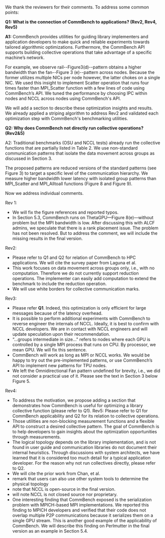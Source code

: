 We thank the reviewers for their comments. To address some common points:

**Q1: What is the connection of CommBench to applications? (Rev2, Rev4, Rev5)**

**A1:** CommBench provides utilities for guiding library implementers and application developers  to make quick and reliable experiments towards tailored algorithmic optimizations. Furthermore, the CommBench API supports building collective operations that take advantage of a specific machine’s network.

For example, we observe rail--Figure3(d)--pattern obtains a higher bandwidth than the fan--Figure 3 (e)--pattern across nodes. Because the former utilizes multiple NICs per node however, the latter chokes on a single NIC. We used this insight to implement Scatter operation that runs four times faster than MPI_Scatter function with a few lines of code using CommBench’s API. We tuned the performance by choosing IPC within nodes and NCCL across nodes using CommBench's API. 
 
We will add a section to describe these optimization insights and results. We already applied a striping algorithm to address Rev2 and validated each optimization step with CommBench's benchmarking utilities.
 
**Q2: Why does CommBench not directly run collective operations? (Rev2&5)**

A2: Traditional benchmarks (OSU and NCCL tests) already run the collective functions that are partially listed in Table 2. We use non-standard communication patterns that isolate the data movement across groups as discussed in Section 3.

The proposed patterns are reduced versions of the standard patterns (see Figure 3) to target a specific level of the communication hierarchy. We measure higher bandwidth lower latency with isolated group patterns than MPI_Scatter and MPI_Alltoall functions (Figure 8 and Figure 9).

Now we address individual comments.

Rev 1:
- We will fix the figure references and reported typos.
- In Section 5.3, CommBench runs on ThetaGPU—Figure 8(e)—without problem but the MPI bandwidth is low. After discussing this with ALCF admins, we speculate that there is a rank placement issue. The problem has not been resolved. But to address the comment, we will include the missing results in the final version.

Rev2:
- Please refer to Q1 and Q2 for relation of CommBench to HPC applications. We will cite the survey paper from Laguna et al.
- This work focuses on data movement across groups only, i.e., with no computation. Therefore we do not currently support reduction operations. The implementer can easily add computation to extend the benchmark to include the reduction operation.
- We will use white borders for collective communication marks.

Rev3:
- Please refer **Q1**.  Indeed, this optimization is only efficient for large messages because of the latency overhead.
- It is possible to perform additional experiments with CommBench to reverse engineer the internals of NCCL. Ideally, it is best to confirm with NCCL developers. We are in contact with NCCL engineers and will update speculation upon their recommendation.
- “...groups intermediate in size…" refers to nodes where each GPU is controlled by a single MPI process that runs on CPU. By processor, we mean GPU. We will fix this sentence.
- CommBench will work as long as MPI or NCCL works. We would be happy to try out the pre-implemented patterns, or use CommBench’s API to implement new patterns for TPU nodes.
- We left the Omnidirectional Fan pattern undefined for brevity, i.e., we did not consider a practical use of it. Please see the text in Section 3 below Figure 5.

Rev4:
- To address the motivation, we propose adding a section that demonstrates how CommBench is useful for optimizing a library collective function (please refer to Q1).
Rev5:
Please refer to Q1 for CommBench applicability and Q2 for its relation to collective operations.
- Those utilities are non-blocking measurement functions and a flexible API to construct a desired collective pattern. The goal of CommBench is to help developers to gain insights about the optimization opportunities through measurements.
- The logical topology depends on the library implementation, and is not found in user guide and communication libraries do not document their internal heuristics. Through discussions with system architects, we have learned that it is considered too much detail for a typical application developer.
For the reason why not run collectives directly, please refer to Q2.
- We will cite the prior work from Chan, et al.
- remark that users can also use other system tools to determine the physical topology
- note that NCCL is open-source in the final version.
- will note NCCL is not closed source nor proprietary.
- One interesting finding that CommBench exposed is the serialization problem with MPICH-based MPI implementations. We reported this finding to MPICH developers and verified that their code does not overlap multiple P2P communications because it serializes them on a single GPU stream. This is another good example of the applicability of CommBench.  We will describe this finding on Perlmutter in the final version as an example in Section 5.4.
